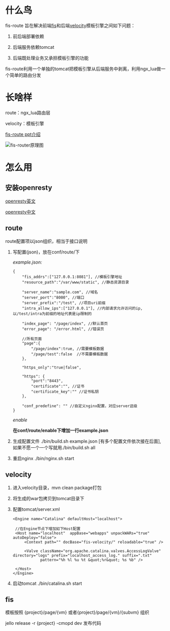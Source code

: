 什么鸟
========

fis-route 旨在解决前端[fis](http://fex-team.github.io/fis3/)和后端[velocity](http://velocity.apache.org/)模板引擎之间如下问题：

1. 前后端部署依赖
	
2. 后端服务依赖tomcat

3. 后端既处理业务又承担模板引擎的功能
	

fis-route利用一个单独的tomcat把模板引擎从后端服务中剥离，利用ngx_lua做一个简单的路由分发


长啥样
========

route：ngx_lua路由层

velocity：模板引擎

[fis-route ppt介绍](https://github.com/horizen/fis-route/tree/master/doc/fis-route.key)

![fis-router原理图](https://github.com/horizen/fis-route/tree/master/doc/fis-route.jpg)

怎么用
==========

安装openresty
-----
[openresty英文](https://openresty.org/en/)

[openresty中文](https://openresty.org/cn/)

route
------

route配置项以json组织，相当于接口说明

1. 写配置(json)，放在conf/route/下

    *example.json:*

    ```
    {
        "fis_addrs":["127.0.0.1:8081"], //模板引擎地址
        "resource_path":"/var/www/static", //静态资源目录

        "server_name":"sample.com", //域名
        "server_port":"8000", //端口
        "server_prefix":"/test", //项目uri前缀
        "intra_allow_ips":["127.0.0.1"], //内部请求允许访问的ip, 以/test/intra为前缀的地址代表是ip限制的

		"index_page": "/page/index", //默认首页
		"error_page": "/error.html", //错误页
		
        //所有页面
        "page":{
            "/page/index":true, //需要模板数据
            "/page/test":false  //不需要模板数据
        },

        "https_only":"true|false",

        "https": {
            "port":"8443",
            "certificate":"", //证书
            "certificate_key":"" //证书私钥
        },
        
        "conf_predefine": "" //自定义nginx配置，对应server这级
    }
    ```

    *enable*

    **在conf/route/enable下增加一行example.json**


2. 生成配置文件 ./bin/build.sh example.json [有多个配置文件依次接在后面], 如果不愿一个一个写就用./bin/build.sh all

3. 重启nginx ./bin/nginx.sh start


velocity
--------
1. 进入velocity目录，mvn clean package打包

2. 将生成的war包拷贝到tomcat目录下

3. 配置tomcat/server.xml

   ```
   <Engine name="Catalina" defaultHost="localhost">
	
	//在Engine节点下增加如下Host配置
	<Host name="localhost"  appBase="webapps" unpackWARs="true" autoDeploy="false">
		<Context path="" docBase="fis-velocity/" reloadable="true" />
		
		<Valve className="org.apache.catalina.valves.AccessLogValve" directory="logs" prefix="localhost_access_log." suffix=".txt"
               pattern="%h %l %u %t &quot;%r&quot; %s %b" />

	</Host>
   </Engine>
   ```

4. 启动tomcat ./bin/catalina.sh start



fis
--------
模板按照 {project}/page/{vm} 或者{project}/page/{vm}/{subvm} 组织

jello release -r {project} -cmopd dev 发布代码
